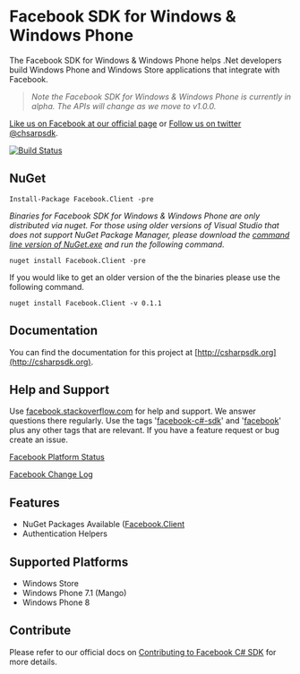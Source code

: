 # Facebook SDK for Windows & Windows Phone
The Facebook SDK for Windows & Windows Phone helps .Net developers build Windows Phone and Windows Store applications that integrate with Facebook.

> *Note the Facebook SDK for Windows & Windows Phone is currently in alpha. The APIs will change as we move to v1.0.0.*

[Like us on Facebook at our official page](http://facebook.com/csharpsdk) or [Follow us on twitter @chsarpsdk](http://twitter.com/csharpsdk).

[![Build Status](http://ci.csharpsdk.org/job/FacebookSDK-WinClients-master/badge/icon)](http://ci.csharpsdk.org/job/FacebookSDK-WinClients-master/)

## NuGet

    Install-Package Facebook.Client -pre

*Binaries for Facebook SDK for Windows & Windows Phone are only distributed via nuget. For those using older versions of Visual Studio that does not support NuGet Package Manager, please download the [command line version of NuGet.exe](http://nuget.codeplex.com/releases/view/58939) and run the following
command.*

    nuget install Facebook.Client -pre
    
If you would like to get an older version of the the binaries please use the following command.

    nuget install Facebook.Client -v 0.1.1
    
## Documentation
You can find the documentation for this project at [http://csharpsdk.org](http://csharpsdk.org).

## Help and Support
Use [facebook.stackoverflow.com](http://facebook.stackoverflow.com) for help and support. We answer questions there regularly. Use the tags '[facebook-c#-sdk](http://stackoverflow.com/questions/tagged/facebook-c%23-sdk)' and '[facebook](http://stackoverflow.com/questions/tagged/facebook)' plus any other tags that are relevant. If you have a feature request or bug create an issue.

[Facebook Platform Status](https://developers.facebook.com/live_status)

[Facebook Change Log](https://developers.facebook.com/docs/changelog/)

## Features
* NuGet Packages Available ([Facebook.Client](http://nuget.org/packages/Facebook.Client)
* Authentication Helpers

## Supported Platforms
* Windows Store
* Windows Phone 7.1 (Mango)
* Windows Phone 8
 
## Contribute

Please refer to our official docs on [Contributing to Facebook C# SDK](http://csharpsdk.org/docs/contribute) for more details.
